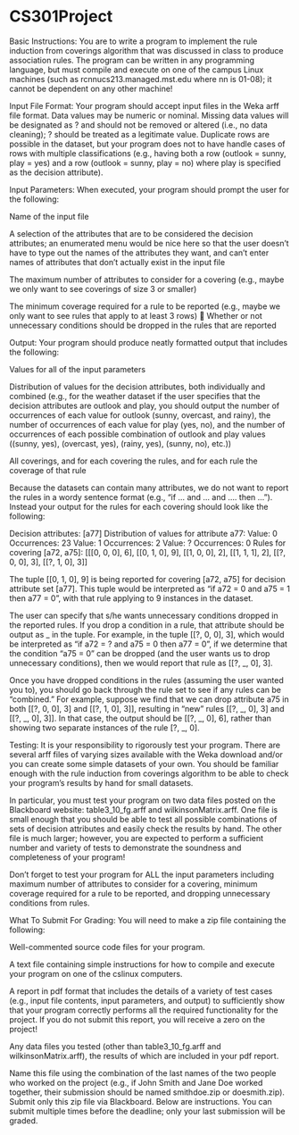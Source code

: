 CS301Project
============

Basic Instructions: 
You are to write a program to implement the rule induction from coverings 
algorithm that was discussed in class to produce association rules. The 
program can be written in any programming language, but must compile and 
execute on one of the campus Linux machines (such as 
rcnnucs213.managed.mst.edu where nn is 01-08); it cannot be dependent on 
any other machine! 
 
Input File Format: 
Your program should accept input files in the Weka arff file format. Data values 
may be numeric or nominal. Missing data values will be designated as ? and 
should not be removed or altered (i.e., no data cleaning); ? should be treated as 
a legitimate value. Duplicate rows are possible in the dataset, but your program 
does not to have handle cases of rows with multiple classifications (e.g., having 
both a row (outlook = sunny, play = yes) and a row (outlook = sunny, play = 
no) where play is specified as the decision attribute). 
 
Input Parameters: 
When executed, your program should prompt the user for the following: 
 

Name of the input file 

A selection of the attributes that are to be considered the decision 
attributes; an enumerated menu would be nice here so that the user 
doesn’t have to type out the names of the attributes they want, and can’t 
enter names of attributes that don’t actually exist in the input file 

The maximum number of attributes to consider for a covering (e.g., maybe 
we only want to see coverings of size 3 or smaller) 

The minimum coverage required for a rule to be reported (e.g., maybe we 
only want to see rules that apply to at least 3 rows)  Whether or not unnecessary conditions should be dropped in the rules 
that are reported 
 
Output: 
Your program should produce neatly formatted output that includes the 
following: 
 
Values for all of the input parameters 

Distribution of values for the decision attributes, both individually and 
combined (e.g., for the weather dataset if the user specifies that the 
decision attributes are outlook and play, you should output the number of 
occurrences of each value for outlook (sunny, overcast, and rainy), the 
number of occurrences of each value for play (yes, no), and the number 
of occurrences of each possible combination of outlook and play values 
((sunny, yes), (overcast, yes), (rainy, yes), (sunny, no), etc.)) 

All coverings, and for each covering the rules, and for each rule the 
coverage of that rule 
 
Because the datasets can contain many attributes, we do not want to report the 
rules in a wordy sentence format (e.g., “if … and … and …. then …”). Instead 
your output for the rules for each covering should look like the following: 
 
Decision attributes: [a77] 
Distribution of values for attribute a77: 
 Value: 0 Occurrences: 23 
 Value: 1 Occurrences: 2 
 Value: ? Occurrences: 0 
Rules for covering [a72, a75]: 
[[[0, 0, 0], 6], [[0, 1, 0], 9], [[1, 0, 0], 2], [[1, 1, 1], 2], [[?, 0, 0], 3], [[?, 1, 0], 3]] 
 
The tuple [[0, 1, 0], 9] is being reported for covering [a72, a75] for decision 
attribute set [a77]. This tuple would be interpreted as “if a72 = 0 and a75 = 1 then 
a77 = 0”, with that rule applying to 9 instances in the dataset. 
 
The user can specify that s/he wants unnecessary conditions dropped in the 
reported rules. If you drop a condition in a rule, that attribute should be output as 
_ in the tuple. For example, in the tuple [[?, 0, 0], 3], which would be interpreted 
as “if a72 = ? and a75 = 0 then a77 = 0”, if we determine that the condition “a75 = 
0” can be dropped (and the user wants us to drop unnecessary conditions), then 
we would report that rule as [[?, _, 0], 3]. 
 
Once you have dropped conditions in the rules (assuming the user wanted you 
to), you should go back through the rule set to see if any rules can be “combined.” For example, suppose we find that we can drop attribute a75 in both 
[[?, 0, 0], 3] and [[?, 1, 0], 3]], resulting in “new” rules [[?, _, 0], 3] and [[?, _, 0], 
3]]. In that case, the output should be [[?, _, 0], 6], rather than showing two 
separate instances of the rule [?, _, 0]. 
 
Testing: 
It is your responsibility to rigorously test your program. There are several arff 
files of varying sizes available with the Weka download and/or you can create 
some simple datasets of your own. You should be familiar enough with the rule 
induction from coverings algorithm to be able to check your program’s results by 
hand for small datasets. 
 
In particular, you must test your program on two data files posted on the 
Blackboard website: table3_10_fg.arff and wilkinsonMatrix.arff. One file is 
small enough that you should be able to test all possible combinations of sets of 
decision attributes and easily check the results by hand. The other file is much 
larger; however, you are expected to perform a sufficient number and variety 
of tests to demonstrate the soundness and completeness of your program! 
 
Don’t forget to test your program for ALL the input parameters including 
maximum number of attributes to consider for a covering, minimum 
coverage required for a rule to be reported, and dropping unnecessary 
conditions from rules. 
 
What To Submit For Grading: 
You will need to make a zip file containing the following: 
 
Well-commented source code files for your program. 

A text file containing simple instructions for how to compile and execute 
your program on one of the cslinux computers. 

A report in pdf format that includes the details of a variety of test cases 
(e.g., input file contents, input parameters, and output) to sufficiently show 
that your program correctly performs all the required functionality for the 
project. If you do not submit this report, you will receive a zero on the 
project! 

Any data files you tested (other than table3_10_fg.arff and 
wilkinsonMatrix.arff), the results of which are included in your pdf report. 
 
Name this file using the combination of the last names of the two people who 
worked on the project (e.g., if John Smith and Jane Doe worked together, their 
submission should be named smithdoe.zip or doesmith.zip). Submit only this zip 
file via Blackboard. Below are instructions. You can submit multiple times before 
the deadline; only your last submission will be graded. 

